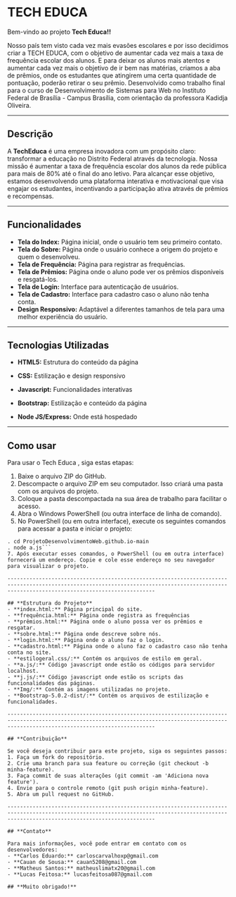 # **TECH EDUCA**


Bem-vindo ao projeto **Tech Educa!!** 

Nosso país tem visto cada vez mais evasões escolares e por isso decidimos criar a TECH EDUCA, com o objetivo de aumentar cada vez mais a taxa de frequência escolar dos alunos. E para deixar os alunos mais atentos e aumentar cada vez mais o objetivo de ir bem nas matérias, criamos a aba de prêmios, onde os estudantes que atingirem uma certa quantidade de pontuação, poderão retirar o seu prêmio. Desenvolvido como trabalho final para o curso de Desenvolvimento de Sistemas para Web no Instituto Federal de Brasília - Campus Brasília, com orientação da professora Kadidja Oliveira.

-------------------------------------------------------------------------------------------------------------------------------------------------------------------------------------------

## **Descrição**

A **TechEduca** é uma empresa inovadora com um propósito claro: transformar a educação no Distrito Federal através da tecnologia. Nossa missão é aumentar a taxa de frequência escolar dos alunos da rede pública para mais de 80% até o final do ano letivo. Para alcançar esse objetivo, estamos desenvolvendo uma plataforma interativa e motivacional que visa engajar os estudantes, incentivando a participação ativa através de prêmios e recompensas.

-------------------------------------------------------------------------------------------------------------------------------------------------------------------------------------------

## **Funcionalidades**
- **Tela do Index:** Página inicial, onde o usuário tem seu primeiro contato.
- **Tela do Sobre:** Página onde o usuário conhece a origem do projeto e quem o desenvolveu.
- **Tela de Frequência:** Página para registrar as frequências.
- **Tela de Prêmios:** Página onde o aluno pode ver os prêmios disponíveis e resgatá-los.
- **Tela de Login:** Interface para autenticação de usuários.
- **Tela de Cadastro:** Interface para cadastro caso o aluno não tenha conta.
- **Design Responsivo:** Adaptável a diferentes tamanhos de tela para uma melhor experiência do usuário.

-------------------------------------------------------------------------------------------------------------------------------------------------------------------------------------------

## **Tecnologias Utilizadas**
- **HTML5:** Estrutura do conteúdo da página 

- **CSS:** Estilização e design responsivo

- **Javascript:** Funcionalidades interativas

- **Bootstrap:** Estilização e conteúdo da página

- **Node JS/Express:** Onde está hospedado

-------------------------------------------------------------------------------------------------------------------------------------------------------------------------------------------

## **Como usar**

Para usar o Tech Educa , siga estas etapas:
1. Baixe o arquivo ZIP do GitHub.
2. Descompacte o arquivo ZIP em seu computador. Isso criará uma pasta com os arquivos do projeto.
3. Coloque a pasta descompactada na sua área de trabalho para facilitar o acesso.
4. Abra o Windows PowerShell (ou outra interface de linha de comando).
5. No PowerShell (ou em outra interface), execute os seguintes comandos para acessar a pasta e iniciar o projeto:
  ```. cd desktop                                                                                                                                                                       
  . cd ProjetoDesenvolvimentoWeb.github.io-main                                                                                                                                            
  . node a.js```
7. Após executar esses comandos, o PowerShell (ou em outra interface) fornecerá um endereço. Copie e cole esse endereço no seu navegador para visualizar o projeto.

-------------------------------------------------------------------------------------------------------------------------------------------------------------------------------------------

## **Estrutura do Projeto**
- **index.html:** Página principal do site.
- **frequência.html:** Página onde registra as frequências 
- **prêmios.html:** Página onde o aluno possa ver os prêmios e resgatar.
- **sobre.html:** Página onde descreve sobre nós.
- **login.html:** Página onde o aluno faz o login.
- **cadastro.html:** Página onde o aluno faz o cadastro caso não tenha conta no site.
- **estilogeral.css/:** Contém os arquivos de estilo em geral.
- **a.js/:** Código javascript onde estão os códigos para servidor localhost.
- **j.js/:** Código javascript onde estão os scripts das funcionalidades das páginas.
- **Img/:** Contém as imagens utilizadas no projeto.
- **Bootstrap-5.0.2-dist/:** Contém os arquivos de estilização e funcionalidades.

-------------------------------------------------------------------------------------------------------------------------------------------------------------------------------------------

## **Contribuição**

Se você deseja contribuir para este projeto, siga os seguintes passos:
1. Faça um fork do repositório.
2. Crie uma branch para sua feature ou correção (git checkout -b minha-feature).
3. Faça commit de suas alterações (git commit -am 'Adiciona nova feature').
4. Envie para o controle remoto (git push origin minha-feature).
5. Abra um pull request no GitHub.

-------------------------------------------------------------------------------------------------------------------------------------------------------------------------------------------

## **Contato**

Para mais informações, você pode entrar em contato com os desenvolvedores:
- **Carlos Eduardo:** carloscarvalhoxp@gmail.com
- **Cauan de Sousa:** cauan5208@gmail.com
- **Matheus Santos:** matheuslimatx20@gmail.com
- **Lucas Feitosa:** lucasfeitosa087@gmail.com

## **Muito obrigado!**
